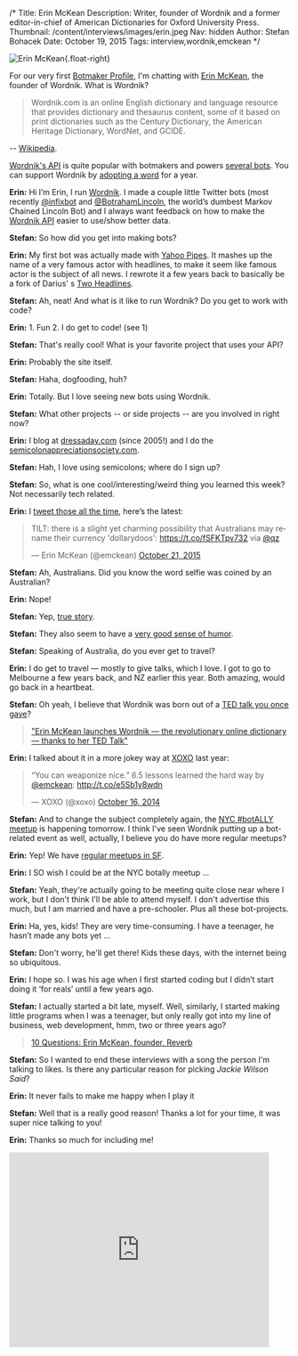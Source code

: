 /*
Title: Erin McKean
Description: Writer, founder of Wordnik and a former editor-in-chief of American Dictionaries for Oxford University Press.
Thumbnail: /content/interviews/images/erin.jpeg
Nav: hidden
Author: Stefan Bohacek
Date: October 19, 2015
Tags: interview,wordnik,emckean
*/

![Erin McKean](/content/interviews/images/erin-photo.jpg){.float-right}

For our very first [Botmaker Profile](/tag/botmaker), I'm chatting with [Erin McKean](https://twitter.com/emckean), the founder of Wordnik. What is Wordnik?

> Wordnik.com is an online English dictionary and language resource that provides dictionary and thesaurus content, some of it based on print dictionaries such as the Century Dictionary, the American Heritage Dictionary, WordNet, and GCIDE.


-- [Wikipedia](https://en.wikipedia.org/wiki/Wordnik). 

[Wordnik's API](http://developer.wordnik.com) is quite popular with botmakers and powers [several bots](/tag/wordnik+active). You can support Wordnik by [adopting a word](https://wordnik.com/adoptaword) for a year.

**Erin:** Hi I’m Erin, I run [Wordnik](https://wordnik.com). I made a couple little Twitter bots (most recently [@infixbot](https://twitter.com/infixbot) and [@BotrahamLincoln](https://twitter.com/BotrahamLincoln), the world’s dumbest Markov Chained Lincoln Bot) and I always want feedback on how to make the [Wordnik API](http://developer.wordnik.com/) easier to use/show better data.

**Stefan:** So how did you get into making bots?

**Erin:** My first bot was actually made with [Yahoo Pipes](https://en.wikipedia.org/wiki/Yahoo!_Pipes). It mashes up the name of a very famous actor with headlines, to make it seem like famous actor is the subject of all news. I rewrote it a few years back to basically be a fork of Darius' s [Two Headlines](/bots/twitterbots/TwoHeadlines).

**Stefan:** Ah, neat! And what is it like to run Wordnik? Do you get to work with code?

**Erin:** 1. Fun 2. I do get to code! (see 1)

**Stefan:** That's really cool! What is your favorite project that uses your API?

**Erin:** Probably the site itself.

**Stefan:** Haha, dogfooding, huh?

**Erin:** Totally. But I love seeing new bots using Wordnik. 

**Stefan:** What other projects -- or side projects -- are you involved in right now?

**Erin:** I blog at [dressaday.com](http://dressaday.com/) (since 2005!) and I do the [semicolonappreciationsociety.com](http://semicolonappreciationsociety.com/).

**Stefan:** Hah, I love using semicolons; where do I sign up?

**Stefan:** So, what is one cool/interesting/weird thing you learned this week? Not necessarily tech related.

**Erin:** I [tweet those all the time](https://twitter.com/emckean/), here’s the latest:

<blockquote class="twitter-tweet" lang="en"><p lang="en" dir="ltr">TILT: there is a slight yet charming possibility that Australians may rename their currency &#39;dollarydoos&#39;: <a href="https://t.co/fSFKTpv732">https://t.co/fSFKTpv732</a> via <a href="https://twitter.com/qz">@qz</a></p>&mdash; Erin McKean (@emckean) <a href="https://twitter.com/emckean/status/656886302999113728">October 21, 2015</a></blockquote>
<script async src="//platform.twitter.com/widgets.js" charset="utf-8"></script>

**Stefan:** Ah, Australians. Did you know the word selfie was coined by an Australian?

**Erin:** Nope!

**Stefan:** Yep, [true story](http://www.abc.net.au/science/articles/2014/08/12/4065062.htm).

**Stefan:** They also seem to have a [very good sense of humor](http://www.onlymelbourne.com.au/statue-charles-la-trobe).

**Stefan:** Speaking of Australia, do you ever get to travel?

**Erin:** I do get to travel — mostly to give talks, which I love. I got to go to Melbourne a few years back, and NZ earlier this year. Both amazing, would go back in a heartbeat.

**Stefan:** Oh yeah, I believe that Wordnik was born out of a [TED talk you once gave](http://www.ted.com/talks/erin_mckean_redefines_the_dictionary)?

> ["Erin McKean launches Wordnik — the revolutionary online dictionary — thanks to her TED Talk"](http://blog.ted.com/erin_mckean_lau/)

**Erin:** I talked about it in a more jokey way at [XOXO](http://2015.xoxofest.com/) last year:

<blockquote class="twitter-tweet" lang="en"><p lang="en" dir="ltr">“You can weaponize nice.” 6.5 lessons learned the hard way by <a href="https://twitter.com/emckean">@emckean</a>: <a href="http://t.co/e5Sb1y8wdn">http://t.co/e5Sb1y8wdn</a></p>&mdash; XOXO (@xoxo) <a href="https://twitter.com/xoxo/status/522797308606296067">October 16, 2014</a></blockquote>
<script async src="//platform.twitter.com/widgets.js" charset="utf-8"></script>

**Stefan:** And to change the subject completely again, the [NYC #botALLY meetup](/events/#nyc-botally-meetup) is happening tomorrow. I think I've seen Wordnik putting up a bot-related event as well, actually, I believe you do have more regular meetups?

**Erin:** Yep! We have [regular meetups in SF](http://www.meetup.com/Bay-Area-Wordnik-Meetup/).

**Erin:** I SO wish I could be at the NYC botally meetup ...

**Stefan:** Yeah, they're actually going to be meeting quite close near where I work, but I don't think I'll be able to attend myself. I don't advertise this much, but I am married and have a pre-schooler. Plus all these bot-projects.

**Erin:** Ha, yes, kids! They are very time-consuming. I have a teenager, he hasn’t made any bots yet ...

**Stefan:** Don't worry, he'll get there! Kids these days, with the internet being so ubiquitous.

**Erin:** I hope so. I was his age when I first started coding but I didn’t start doing it ‘for reals’ until a few years ago.

**Stefan:** I actually started a bit late, myself. Well, similarly, I started making little programs when I was a teenager, but only really got into my line of business, web development, hmm, two or three years ago?

> [10 Questions: Erin McKean, founder, Reverb](http://fortune.com/2014/05/13/10-questions-erin-mckean-founder-reverb/)

**Stefan:** So I wanted to end these interviews with a song the person I'm talking to likes. Is there any particular reason for picking *Jackie Wilson Said*?

**Erin:** It never fails to make me happy when I play it

**Stefan:** Well that is a really good reason! Thanks a lot for your time, it was super nice talking to you!

**Erin:** Thanks so much for including me!


<div class="video-background">
  <div class="video-wrapper">
    <iframe width="467" height="350" src="https://www.youtube.com/embed/di57fUUSYm8" frameborder="0" allowfullscreen></iframe>
  </div>
</div>




